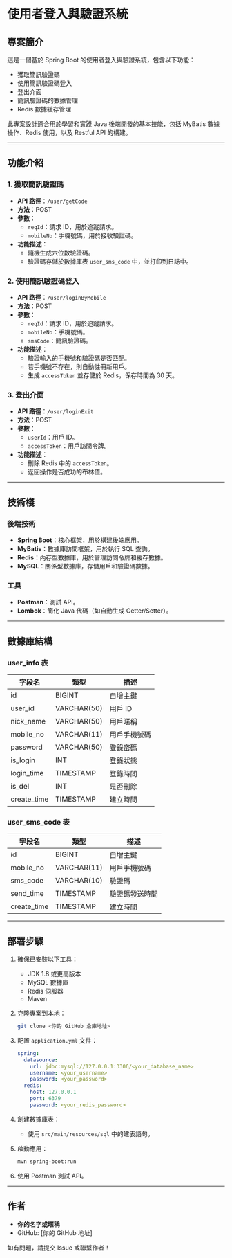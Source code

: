 # 使用者登入與驗證系統

## 專案簡介

這是一個基於 Spring Boot 的使用者登入與驗證系統，包含以下功能：
- 獲取簡訊驗證碼
- 使用簡訊驗證碼登入
- 登出介面
- 簡訊驗證碼的數據管理
- Redis 數據緩存管理

此專案設計適合用於學習和實踐 Java 後端開發的基本技能，包括 MyBatis 數據操作、Redis 使用，以及 Restful API 的構建。

---

## 功能介紹

### 1. 獲取簡訊驗證碼
- **API 路徑**：`/user/getCode`
- **方法**：POST
- **參數**：
    - `reqId`：請求 ID，用於追蹤請求。
    - `mobileNo`：手機號碼，用於接收驗證碼。
- **功能描述**：
    - 隨機生成六位數驗證碼。
    - 驗證碼存儲於數據庫表 `user_sms_code` 中，並打印到日誌中。

### 2. 使用簡訊驗證碼登入
- **API 路徑**：`/user/loginByMobile`
- **方法**：POST
- **參數**：
    - `reqId`：請求 ID，用於追蹤請求。
    - `mobileNo`：手機號碼。
    - `smsCode`：簡訊驗證碼。
- **功能描述**：
    - 驗證輸入的手機號和驗證碼是否匹配。
    - 若手機號不存在，則自動註冊新用戶。
    - 生成 `accessToken` 並存儲於 Redis，保存時間為 30 天。

### 3. 登出介面
- **API 路徑**：`/user/loginExit`
- **方法**：POST
- **參數**：
    - `userId`：用戶 ID。
    - `accessToken`：用戶訪問令牌。
- **功能描述**：
    - 刪除 Redis 中的 `accessToken`。
    - 返回操作是否成功的布林值。

---

## 技術棧

### 後端技術
- **Spring Boot**：核心框架，用於構建後端應用。
- **MyBatis**：數據庫訪問框架，用於執行 SQL 查詢。
- **Redis**：內存型數據庫，用於管理訪問令牌和緩存數據。
- **MySQL**：關係型數據庫，存儲用戶和驗證碼數據。

### 工具
- **Postman**：測試 API。
- **Lombok**：簡化 Java 代碼（如自動生成 Getter/Setter）。

---

## 數據庫結構

### user_info 表
| 字段名        | 類型        | 描述             |
|---------------|-------------|------------------|
| id            | BIGINT      | 自增主鍵         |
| user_id       | VARCHAR(50) | 用戶 ID          |
| nick_name     | VARCHAR(50) | 用戶暱稱         |
| mobile_no     | VARCHAR(11) | 用戶手機號碼     |
| password      | VARCHAR(50) | 登錄密碼         |
| is_login      | INT         | 登錄狀態         |
| login_time    | TIMESTAMP   | 登錄時間         |
| is_del        | INT         | 是否刪除         |
| create_time   | TIMESTAMP   | 建立時間         |

### user_sms_code 表
| 字段名        | 類型        | 描述             |
|---------------|-------------|------------------|
| id            | BIGINT      | 自增主鍵         |
| mobile_no     | VARCHAR(11) | 用戶手機號碼     |
| sms_code      | VARCHAR(10) | 驗證碼           |
| send_time     | TIMESTAMP   | 驗證碼發送時間   |
| create_time   | TIMESTAMP   | 建立時間         |

---

## 部署步驟

1. 確保已安裝以下工具：
    - JDK 1.8 或更高版本
    - MySQL 數據庫
    - Redis 伺服器
    - Maven

2. 克隆專案到本地：
   ```bash
   git clone <你的 GitHub 倉庫地址>
   ```

3. 配置 `application.yml` 文件：
   ```yaml
   spring:
     datasource:
       url: jdbc:mysql://127.0.0.1:3306/<your_database_name>
       username: <your_username>
       password: <your_password>
     redis:
       host: 127.0.0.1
       port: 6379
       password: <your_redis_password>
   ```

4. 創建數據庫表：
    - 使用 `src/main/resources/sql` 中的建表語句。

5. 啟動應用：
   ```bash
   mvn spring-boot:run
   ```

6. 使用 Postman 測試 API。

---

## 作者
- **你的名字或暱稱**
- GitHub: [你的 GitHub 地址]

如有問題，請提交 Issue 或聯繫作者！
